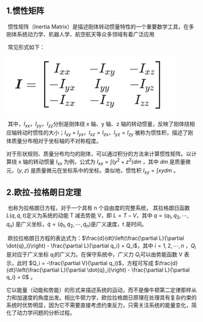 ## 1.惯性矩阵

​		惯性矩阵（Inertia Matrix）是描述刚体转动惯量特性的一个重要数学工具，在多刚体系统动力学、机器人学、航空航天等众多领域有着广泛应用 

​		常见形式如下：

![image-20250905113159884](数学基础.assets/image-20250905113159884.png)

​	其中，$I_{xx}$，$I_{yy}$，$I_{zz}$分别是刚体绕 x 轴、y 轴、z 轴的转动惯量，反映了刚体绕相应轴转动时惯性的大小；$I_{xy}$ = $I_{yx}$，$I_{xz} = I_{zx}$，$I_{yz} = I_{zy}$ 被称为惯性积，描述了刚体质量分布相对于坐标轴的不对称程度。

​	对于形状规则、质量分布均匀的刚体，可以通过积分的方法来计算惯性矩阵。以计算绕 x 轴的转动惯量 $I_{xx}$ 为例，公式为 $I_{xx} = \int (y^2 + z^2)dm$ ，其中 $dm$ 是质量微元，$(y,z)$ 是质量微元在坐标系中的坐标。类似地，惯性积 $I_{xy} = \int xy dm$ 。



## 2.欧拉-拉格朗日定理

​		也称为拉格朗日方程，对于一个具有 n 个自由度的完整系统， 其拉格朗日函数 $L(q,\dot{q},t)$定义为系统的动能 T 减去势能 V，即 $L = T - V$，其中 $q=(q_1,q_2,\cdots,q_n)$ 是广义坐标，$\dot{q}=(\dot{q}_1,\dot{q}_2,\cdots,\dot{q}_n)$是广义速度，t 是时间。

​		欧拉拉格朗日方程的表达式为：$\frac{d}{dt}\left(\frac{\partial L}{\partial \dot{q}_i}\right) - \frac{\partial L}{\partial q_i} = Q_i$，其中 $i = 1,2,\cdots,n$ ，$Q_i$ 是对应于广义坐标 $q_i$的广义力。在保守系统中，广义力 $Q_i$可以由势能函数 V 表示，此时 $Q_i = -\frac{\partial V}{\partial q_i}$，方程可写成 $\frac{d}{dt}\left(\frac{\partial L}{\partial \dot{q}_i}\right) - \frac{\partial L}{\partial q_i} = 0$ 。

​		它以能量（动能和势能）的形式来描述系统的运动，而不是像牛顿第二定律那样从力和加速度的角度出发。相比牛顿力学，欧拉拉格朗日原理在处理具有复杂约束的系统时优势明显，因为它不需要直接考虑约束反力，只需关注系统的能量变化，简化了动力学问题的分析过程。